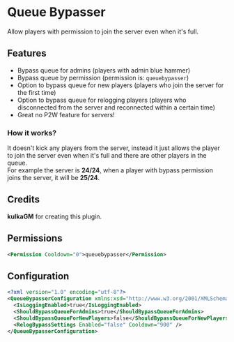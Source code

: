 # Queue Bypasser
Allow players with permission to join the server even when it's full.

## Features
- Bypass queue for admins (players with admin blue hammer)
- Bypass queue by permission (permission is: `queuebypasser`)
- Option to bypass queue for new players (players who join the server for the first time)
- Option to bypass queue for relogging players (players who disconnected from the server and reconnected within a certain time)
- Great no P2W feature for servers!

### How it works?
It doesn't kick any players from the server, instead it just allows the player to join the server even when it's full and there are other players in the queue.  
For example the server is **24/24**, when a player with bypass permission joins the server, it will be **25/24**.

## Credits
**kulkaGM** for creating this plugin.

## Permissions
```xml
<Permission Cooldown="0">queuebypasser</Permission>
```

## Configuration
```xml
<?xml version="1.0" encoding="utf-8"?>
<QueueBypasserConfiguration xmlns:xsd="http://www.w3.org/2001/XMLSchema" xmlns:xsi="http://www.w3.org/2001/XMLSchema-instance">
  <IsLoggingEnabled>true</IsLoggingEnabled>
  <ShouldBypassQueueForAdmins>true</ShouldBypassQueueForAdmins>
  <ShouldBypassQueueForNewPlayers>false</ShouldBypassQueueForNewPlayers>
  <RelogBypassSettings Enabled="false" Cooldown="900" />
</QueueBypasserConfiguration>
```